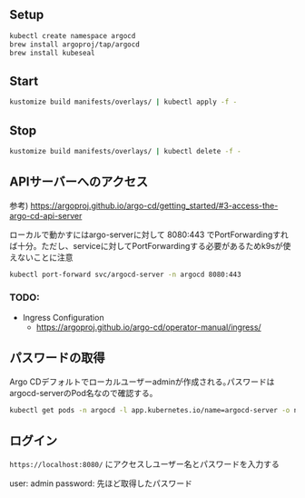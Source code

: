 ## Setup

```bash
kubectl create namespace argocd
brew install argoproj/tap/argocd
brew install kubeseal
```


## Start

```bash
kustomize build manifests/overlays/ | kubectl apply -f -
```

## Stop

```bash
kustomize build manifests/overlays/ | kubectl delete -f -
```

## APIサーバーへのアクセス

参考) https://argoproj.github.io/argo-cd/getting_started/#3-access-the-argo-cd-api-server

ローカルで動かすにはargo-serverに対して 8080:443 でPortForwardingすれば十分。ただし、serviceに対してPortForwardingする必要があるためk9sが使えないことに注意


```bash
kubectl port-forward svc/argocd-server -n argocd 8080:443
```

### TODO:
- Ingress Configuration
  - https://argoproj.github.io/argo-cd/operator-manual/ingress/


## パスワードの取得

Argo CDデフォルトでローカルユーザーadminが作成される｡パスワードはargocd-serverのPod名なので確認する｡

```bash
kubectl get pods -n argocd -l app.kubernetes.io/name=argocd-server -o name | cut -d'/' -f 2
```

## ログイン

`https://localhost:8080/` にアクセスしユーザー名とパスワードを入力する

user: admin
password: 先ほど取得したパスワード


